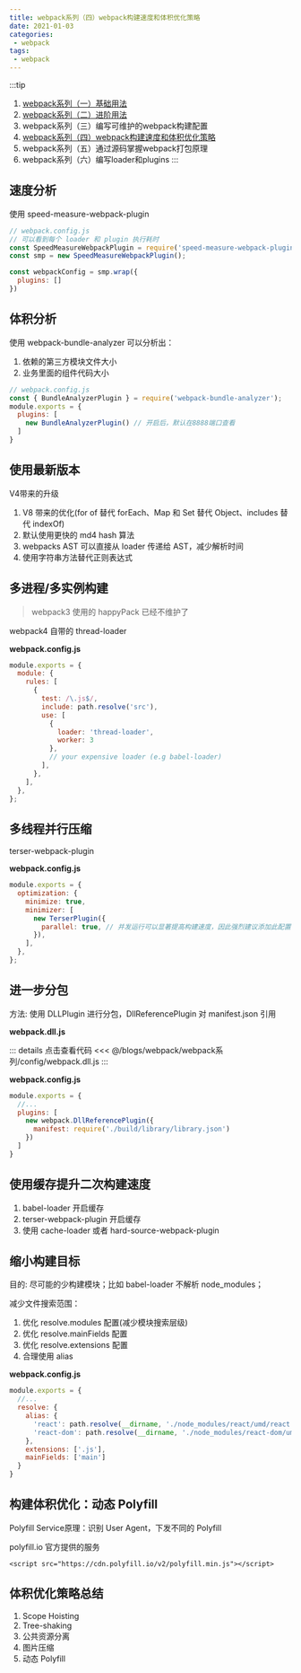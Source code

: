 ```yaml
---
title: webpack系列（四）webpack构建速度和体积优化策略
date: 2021-01-03
categories:
 - webpack
tags:
 - webpack
---
```


:::tip
1. [webpack系列（一）基础用法](https://iseddrick.github.io/blog/blogs/webpack/webpack系列/基础用法.html)
2. [webpack系列（二）进阶用法](https://iseddrick.github.io/blog/blogs/webpack/webpack系列/进阶用法.html)
3. webpack系列（三）编写可维护的webpack构建配置
4. [webpack系列（四）webpack构建速度和体积优化策略](https://iseddrick.github.io/blog/blogs/webpack/webpack系列/webpack构建速度和体积优化策略.html)
5. webpack系列（五）通过源码掌握webpack打包原理
6. webpack系列（六）编写loader和plugins
:::

## 速度分析

使用 speed-measure-webpack-plugin

```js
// webpack.config.js
// 可以看到每个 loader 和 plugin 执行耗时
const SpeedMeasureWebpackPlugin = require('speed-measure-webpack-plugin');
const smp = new SpeedMeasureWebpackPlugin();

const webpackConfig = smp.wrap({
  plugins: []
})
```

## 体积分析

使用 webpack-bundle-analyzer 可以分析出：
1. 依赖的第三方模块文件大小
2. 业务里面的组件代码大小

```js
// webpack.config.js
const { BundleAnalyzerPlugin } = require('webpack-bundle-analyzer');
module.exports = {
  plugins: [
    new BundleAnalyzerPlugin() // 开启后，默认在8888端口查看
  ]
}
```

## 使用最新版本

V4带来的升级

1. V8 带来的优化(for of 替代 forEach、Map 和 Set 替代 Object、includes 替代 indexOf) 
2. 默认使用更快的 md4 hash 算法
3. webpacks AST 可以直接从 loader 传递给 AST，减少解析时间 
4. 使用字符串方法替代正则表达式


## 多进程/多实例构建

> webpack3 使用的 happyPack 已经不维护了

webpack4 自带的 thread-loader

**webpack.config.js**

```js
module.exports = {
  module: {
    rules: [
      {
        test: /\.js$/,
        include: path.resolve('src'),
        use: [
          {
            loader: 'thread-loader',
            worker: 3 
          },
          // your expensive loader (e.g babel-loader)
        ],
      },
    ],
  },
};
```

## 多线程并行压缩

terser-webpack-plugin

**webpack.config.js**

```js
module.exports = {
  optimization: {
    minimize: true,
    minimizer: [
      new TerserPlugin({
        parallel: true, // 并发运行可以显著提高构建速度，因此强烈建议添加此配置 。
      }),
    ],
  },
};
```

## 进一步分包

方法: 使用 DLLPlugin 进行分包，DllReferencePlugin 对 manifest.json 引用

**webpack.dll.js**

::: details 点击查看代码
<<< @/blogs/webpack/webpack系列/config/webpack.dll.js
:::

**webpack.config.js**

```js
module.exports = {
  //...
  plugins: [
    new webpack.DllReferencePlugin({
      manifest: require('./build/library/library.json')
    })
  ]
}
```

## 使用缓存提升二次构建速度

1. babel-loader 开启缓存
2. terser-webpack-plugin 开启缓存
3. 使用 cache-loader 或者 hard-source-webpack-plugin

## 缩小构建目标

目的: 尽可能的少构建模块；比如 babel-loader 不解析 node_modules；

减少文件搜索范围：
1. 优化 resolve.modules 配置(减少模块搜索层级)
2. 优化 resolve.mainFields 配置
3. 优化 resolve.extensions 配置
4. 合理使用 alias

**webpack.config.js**

```js
module.exports = {
  //...
  resolve: {
    alias: {
      'react': path.resolve(__dirname, './node_modules/react/umd/react.production.min.js'),
      'react-dom': path.resolve(__dirname, './node_modules/react-dom/umd/react-dom.production.min.js'),
    },
    extensions: ['.js'],
    mainFields: ['main']
  }
}
```

## 构建体积优化：动态 Polyfill

Polyfill Service原理：识别 User Agent，下发不同的 Polyfill


polyfill.io 官方提供的服务

`<script src="https://cdn.polyfill.io/v2/polyfill.min.js"></script>`

## 体积优化策略总结

1. Scope Hoisting 
2. Tree-shaking 
3. 公共资源分离 
4. 图片压缩
5. 动态 Polyfill

